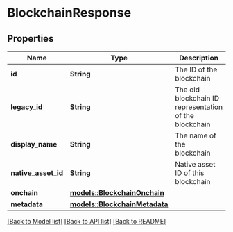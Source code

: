 # BlockchainResponse

## Properties

Name | Type | Description | Notes
------------ | ------------- | ------------- | -------------
**id** | **String** | The ID of the blockchain | 
**legacy_id** | **String** | The old blockchain ID representation of the blockchain | 
**display_name** | **String** | The name of the blockchain | 
**native_asset_id** | **String** | Native asset ID of this blockchain | 
**onchain** | [**models::BlockchainOnchain**](BlockchainOnchain.md) |  | 
**metadata** | [**models::BlockchainMetadata**](BlockchainMetadata.md) |  | 

[[Back to Model list]](../README.md#documentation-for-models) [[Back to API list]](../README.md#documentation-for-api-endpoints) [[Back to README]](../README.md)


